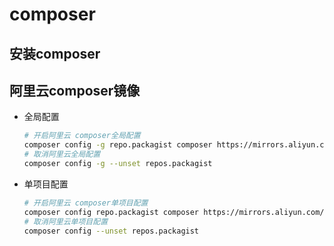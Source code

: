 # composer

## 安装composer





## 阿里云composer镜像

- 全局配置

  ```bash
  # 开启阿里云 composer全局配置
  composer config -g repo.packagist composer https://mirrors.aliyun.com/composer/
  # 取消阿里云全局配置
  composer config -g --unset repos.packagist
  ```

- 单项目配置

  ```bash
  # 开启阿里云 composer单项目配置
  composer config repo.packagist composer https://mirrors.aliyun.com/composer/
  # 取消阿里云单项目配置
  composer config --unset repos.packagist
  ```

  